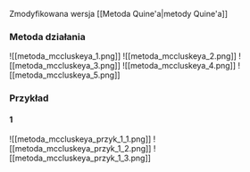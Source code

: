 Zmodyfikowana wersja [[Metoda Quine'a|metody Quine'a]]

### Metoda działania
![[metoda_mccluskeya_1.png]]
![[metoda_mccluskeya_2.png]]
![[metoda_mccluskeya_3.png]]
![[metoda_mccluskeya_4.png]]
![[metoda_mccluskeya_5.png]]

### Przykład
#### 1
![[metoda_mccluskeya_przyk_1_1.png]]
![[metoda_mccluskeya_przyk_1_2.png]]
![[metoda_mccluskeya_przyk_1_3.png]]

